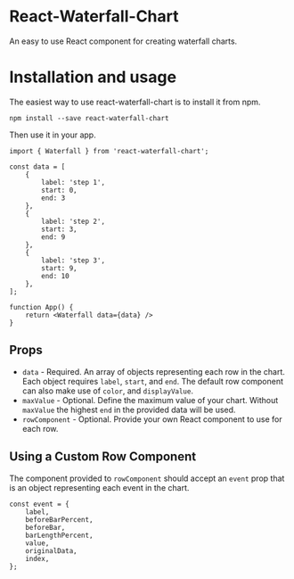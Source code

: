 # React-Waterfall-Chart

An easy to use React component for creating waterfall charts.

# Installation and usage

The easiest way to use react-waterfall-chart is to install it from npm.

    npm install --save react-waterfall-chart

Then use it in your app.

    import { Waterfall } from 'react-waterfall-chart';

    const data = [
        {
            label: 'step 1',
            start: 0,
            end: 3
        },
        {
            label: 'step 2',
            start: 3,
            end: 9
        },
        {
            label: 'step 3',
            start: 9,
            end: 10
        },
    ];

    function App() {
        return <Waterfall data={data} />
    }

## Props

-   `data` - Required. An array of objects representing each row in the chart. Each object requires `label`, `start`, and `end`. The default row component can also make use of `color`, and `displayValue`.
-   `maxValue` - Optional. Define the maximum value of your chart. Without `maxValue` the highest `end` in the provided data will be used.
-   `rowComponent` - Optional. Provide your own React component to use for each row.

## Using a Custom Row Component

The component provided to `rowComponent` should accept an `event` prop that is an object representing each event in the chart.

    const event = {
        label,
        beforeBarPercent,
        beforeBar,
        barLengthPercent,
        value,
        originalData,
        index,
    };
